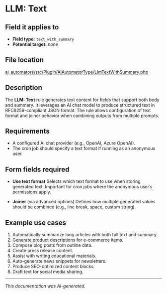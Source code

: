 # LLM: Text

## Field it applies to

- **Field type:** `text_with_summary`
- **Potential target:** *none*

## File location

[ai_automators/src/Plugin/AiAutomatorType/LlmTextWithSummary.php](https://git.drupalcode.org/project/ai/-/blob/1.2.x/modules/ai_automators/src/Plugin/AiAutomatorType/LlmTextWithSummary.php?ref_type=heads)

## Description

The **LLM: Text** rule generates text content for fields that support both body and summary.
It leverages an AI chat model to produce structured text in RFC8259-compliant JSON format.
The rule allows configuration of text format and joiner behavior when combining outputs from multiple prompts.

## Requirements

- A configured AI chat provider (e.g., OpenAI, Azure OpenAI).
- The cron job should specify a text format if running as an anonymous user.

## Form fields required

- **Use text format**
  Selects which text format to use when storing generated text.
  Important for cron jobs where the anonymous user’s permissions apply.

- **Joiner** (via advanced options)
  Defines how multiple generated values should be combined (e.g., line break, space, custom string).

## Example use cases

1. Automatically summarize long articles with both full text and summary.
2. Generate product descriptions for e-commerce items.
3. Compose blog posts from outline data.
4. Create press release content.
5. Assist with writing educational materials.
6. Auto-generate news snippets for newsletters.
7. Produce SEO-optimized content blocks.
8. Draft text for social media sharing.

---

*This documentation was AI-generated.*
